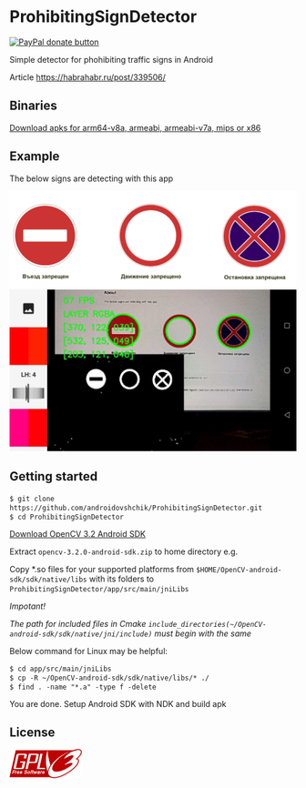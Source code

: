 # ProhibitingSignDetector

<p>
  <a href="https://www.paypal.me/mrcpp" title="Donate to this project using Paypal">
    <img src="https://img.shields.io/badge/paypal-donate-green.svg" alt="PayPal donate button" height="18"/>
  </a>
</p>

Simple detector for phohibiting traffic signs in Android

Article https://habrahabr.ru/post/339506/

## Binaries

[Download apks for arm64-v8a, armeabi, armeabi-v7a, mips or x86](https://github.com/androidovshchik/ProhibitingSignDetector/releases)

## Example

The below signs are detecting with this app

<img src="art/signs.png">

<img src="art/photo_2018-04-12_17-44-03.jpg">

## Getting started

    $ git clone https://github.com/androidovshchik/ProhibitingSignDetector.git
    $ cd ProhibitingSignDetector

[Download OpenCV 3.2 Android SDK](https://sourceforge.net/projects/opencvlibrary/files/opencv-android/3.2.0/opencv-3.2.0-android-sdk.zip/download)

Extract `opencv-3.2.0-android-sdk.zip` to home directory e.g.

Copy *.so files for your supported platforms from `$HOME/OpenCV-android-sdk/sdk/native/libs` with its folders to `ProhibitingSignDetector/app/src/main/jniLibs`

*Impotant!*

*The path for included files in Cmake `include_directories(~/OpenCV-android-sdk/sdk/native/jni/include)` must begin with the same*

Below command for Linux may be helpful:

    $ cd app/src/main/jniLibs
    $ cp -R ~/OpenCV-android-sdk/sdk/native/libs/* ./
    $ find . -name "*.a" -type f -delete

You are done. Setup Android SDK with NDK and build apk

## License

<img src="art/gplv3-127x51.png">
